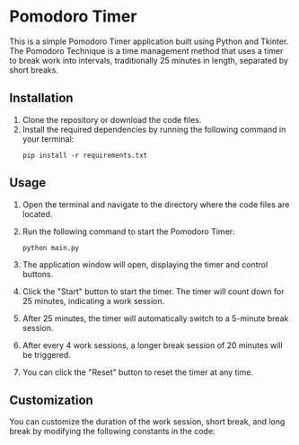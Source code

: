 # Pomodoro Timer

This is a simple Pomodoro Timer application built using Python and Tkinter. The Pomodoro Technique is a time management method that uses a timer to break work into intervals, traditionally 25 minutes in length, separated by short breaks.

## Installation

1. Clone the repository or download the code files.
2. Install the required dependencies by running the following command in your terminal:
   ```shell
   pip install -r requirements.txt
   ```

## Usage

1. Open the terminal and navigate to the directory where the code files are located.
2. Run the following command to start the Pomodoro Timer:

   ```shell
   python main.py
   ```

3. The application window will open, displaying the timer and control buttons.
4. Click the "Start" button to start the timer. The timer will count down for 25 minutes, indicating a work session.
5. After 25 minutes, the timer will automatically switch to a 5-minute break session.
6. After every 4 work sessions, a longer break session of 20 minutes will be triggered.
7. You can click the "Reset" button to reset the timer at any time.

## Customization

You can customize the duration of the work session, short break, and long break by modifying the following constants in the code:
